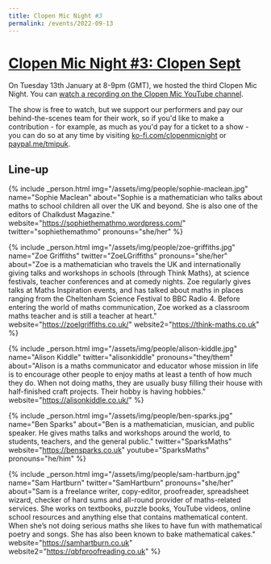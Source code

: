```yaml
---
title: Clopen Mic Night #3
permalink: /events/2022-09-13
---
```


# [Clopen Mic Night #3: Clopen Sept](https://www.youtube.com/watch?v=YOARCPdWgog)
On Tuesday 13th January at 8-9pm (GMT), we hosted the third Clopen Mic Night. You can [watch a recording on the Clopen Mic YouTube channel](https://www.youtube.com/watch?v=YOARCPdWgog).

The show is free to watch, but we support our performers and pay our behind-the-scenes team 
for their work, so if you'd like to make a contribution - for example, as much as you'd pay 
for a ticket to a show - you can do so at any time by visiting 
[ko-fi.com/clopenmicnight](https://ko-fi.com/clopenmicnight) or
[paypal.me/tmipuk](https://paypal.me/tmipuk).

## Line-up
{% include _person.html
    img="/assets/img/people/sophie-maclean.jpg"
    name="Sophie Maclean"
    about="Sophie is a mathematician who talks about maths to school children all over the UK and beyond. She is also one of the editors of Chalkdust Magazine."
    website="https://sophiethemathmo.wordpress.com/"
    twitter="sophiethemathmo"
    pronouns="she/her"
%}

{% include _person.html
    img="/assets/img/people/zoe-griffiths.jpg"
    name="Zoe Griffiths"
    twitter="ZoeLGriffiths"
    pronouns="she/her"
    about="Zoe is a mathematician who travels the UK and internationally giving talks and workshops in schools (through Think Maths), at science festivals, teacher conferences and at comedy nights. Zoe regularly gives talks at Maths Inspiration events, and has talked about maths in places ranging from the Cheltenham Science Festival to BBC Radio 4. Before entering the world of maths communication, Zoe worked as a classroom maths teacher and is still a teacher at heart."
    website="https://zoelgriffiths.co.uk/"
    website2="https://think-maths.co.uk"
%}

{% include _person.html
    img="/assets/img/people/alison-kiddle.jpg"
    name="Alison Kiddle"
    twitter="alisonkiddle"
    pronouns="they/them"
    about="Alison is a maths communicator and educator whose mission in life is to encourage other people to enjoy maths at least a tenth of how much they do. When not doing maths, they are usually busy filling their house with half-finished craft projects. Their hobby is having hobbies."
    website="https://alisonkiddle.co.uk/"
%}

{% include _person.html
    img="/assets/img/people/ben-sparks.jpg"
    name="Ben Sparks"
    about="Ben is a mathematician, musician, and public speaker. He gives maths talks and workshops around the world, to students, teachers, and the general public."
    twitter="SparksMaths"
    website="https://bensparks.co.uk"
    youtube="SparksMaths"
    pronouns="he/him"
%}

{% include _person.html
    img="/assets/img/people/sam-hartburn.jpg"
    name="Sam Hartburn"
    twitter="SamHartburn"
    pronouns="she/her"
    about="Sam is a freelance writer, copy-editor, proofreader, spreadsheet wizard, checker of hard sums and all-round provider of maths-related services. She works on textbooks, puzzle books, YouTube videos, online school resources and anything else that contains mathematical content. When she’s not doing serious maths she likes to have fun with mathematical poetry and songs. She has also been known to bake mathematical cakes."
    website="https://samhartburn.co.uk"
    website2="https://qbfproofreading.co.uk"
%}
